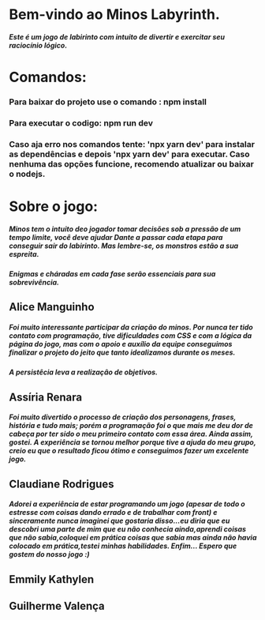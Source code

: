 <head>
    <link rel="stylesheet" href="/css/README.css">
</head>

<h1> Bem-vindo ao Minos Labyrinth. </h1>

<h5> Este é um jogo de labirinto com intuito de divertir e exercitar seu raciocínio lógico. </h5>

<h1> Comandos: </h1>

<h3> Para baixar do projeto use o comando : npm install </h3>
<h3> Para executar o codigo: npm run dev </h3>
<h3> Caso aja erro nos comandos tente: 'npx yarn dev' para instalar as dependências e depois 'npx yarn dev' para executar. Caso nenhuma das opções funcione, recomendo atualizar ou baixar o nodejs. </h3>

<h1> Sobre o jogo: </h1>
<h5> Minos tem o intuito deo jogador tomar decisões sob a pressão de um tempo limite, você deve ajudar Dante a passar cada etapa para conseguir sair do labirinto. Mas lembre-se, os monstros estão a sua espreita. </h5>
<h5> Enigmas e cháradas em cada fase serão essenciais para sua sobrevivência. </h5>

<h2> Alice Manguinho </h2>

<h5> Foi muito interessante participar da criação do minos. Por nunca ter tido contato com programação, tive dificuldades com CSS e com a lógica da página do jogo, mas com o apoio e auxílio da equipe conseguimos finalizar o projeto do jeito que tanto idealizamos durante os meses. </h5>
<h5> A persistêcia leva a realizaçâo de objetivos. </h5>

<h2> Assíria Renara </h2> 

<h5> Foi muito divertido o processo de criação dos personagens, frases, história e tudo mais; porém a programação foi o que mais me deu dor de cabeça por ter sido o meu primeiro contato com essa área. Ainda assim, gostei. A experiência se tornou melhor porque tive a ajuda do meu grupo, creio eu que o resultado ficou ótimo e conseguimos fazer um excelente jogo. </h5>


<h2> Claudiane Rodrigues </h2>

<h5>Adorei a experiência de estar programando um jogo (apesar de todo o estresse com coisas dando errado e de trabalhar com front) e sinceramente nunca imaginei que gostaria disso...eu diria que eu descobri uma parte de mim que eu não conhecia ainda,aprendi coisas que não sabia,coloquei em prática coisas que sabia mas ainda não havia colocado em prática,testei minhas habilidades. Enfim... Espero que gostem do nosso jogo :)

<h2> Emmily Kathylen </h2>



<h2> Guilherme Valença </h2>


